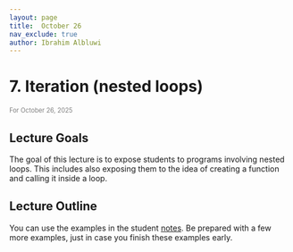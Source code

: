 ```yaml
---
layout: page
title:  October 26
nav_exclude: true
author: Ibrahim Albluwi
---
```


# **7.** Iteration (nested loops)
<span style="font-size: 0.8em; font-weight: normal; color: gray;">For October 26, 2025</span>

## Lecture Goals

The goal of this lecture is to expose students to programs involving nested loops. This includes also exposing them to the idea of creating a function and calling it inside a loop.

## Lecture Outline

You can use the examples in the student [notes](/11102-f25/lessons/nested-loops). Be prepared with a few more examples, just in case you finish these examples early.